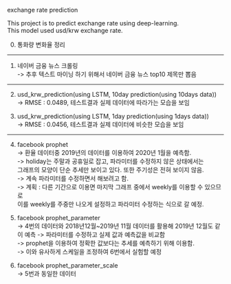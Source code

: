 exchange rate prediction

This project is to predict exchange rate using deep-learning.  
This model used usd/krw exchange rate.   

00. 통화량 변화율 정리 

 --------------------------------------

1. 네이버 금융 뉴스 크롤링  
-> 추후 텍스트 마이닝 하기 위해서 네이버 금융 뉴스 top10 제목만 뽑음  
  
  ------------------
  
2. usd_krw_prediction(using LSTM, 10day prediction(using 10days data))  
-> RMSE : 0.0489, 테스트결과 실제 데이터에 따라가는 모습을 보임  

3. usd_krw_prediction(using LSTM, 1day prediction(using 1days data))  
-> RMSE : 0.0456, 테스트결과 실제 데이터에 비슷한 모습을 보임  

----------------------

4. facebook prophet     
-> 환율 데이터중 2019년의 데이터를 이용하여 2020년 1월을 예측함.   
-> holiday는 주말과 공휴일로 잡고, 파라미터를 수정하지 않은 상태에서는    
그래프의 모양이 단순 추세만 보이고 있다. 또한 주기성은 전혀 보이지 않음.    
-> 계속 파라미터를 수정하면서 해보려고 함.    
-> 계획 :  다른 기간으로 이용면 마지막 그래프 중에서 weekly를 이용할 수 있으므로   
이를 weekly를 주중만 나오게 설정하고 파라미터 수정하는 식으로 갈 예정.   


5. facebook prophet_parameter    
-> 4번의 데이터와 2018년12월~2019년 11월 데이터를 활용해 2019년 12월도 같이 예측
-> 파라미터를 수정하고 실제 값과 예측값을 비교함  
-> prophet을 이용하여 정확한 값보다는 추세를 예측하기 위해 이용함.    
-> 이와 유사하게 스케일을 조정하여 6번에서 실험할 예정  

6. facebook prophet_parameter_scale  
-> 5번과 동일한 데이터
